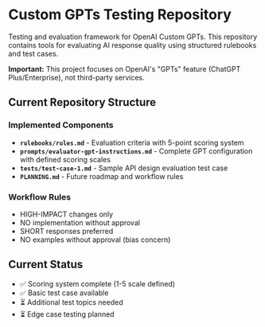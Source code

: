 # Custom GPTs Testing Repository

Testing and evaluation framework for OpenAI Custom GPTs. This repository contains tools for evaluating AI response quality using structured rulebooks and test cases.

**Important:** This project focuses on OpenAI's "GPTs" feature (ChatGPT Plus/Enterprise), not third-party services.

## Current Repository Structure

### Implemented Components

- **`rulebooks/rules.md`** - Evaluation criteria with 5-point scoring system
- **`prompts/evaluator-gpt-instructions.md`** - Complete GPT configuration with defined scoring scales  
- **`tests/test-case-1.md`** - Sample API design evaluation test case
- **`PLANNING.md`** - Future roadmap and workflow rules

### Workflow Rules

- HIGH-IMPACT changes only
- NO implementation without approval
- SHORT responses preferred
- NO examples without approval (bias concern)

## Current Status

- ✅ Scoring system complete (1-5 scale defined)
- ✅ Basic test case available  
- ⏳ Additional test topics needed
- ⏳ Edge case testing planned
